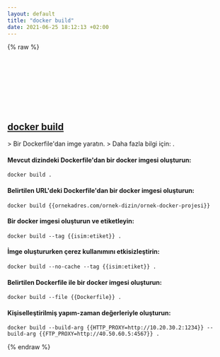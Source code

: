 ```yaml
---
layout: default
title: "docker build"
date: 2021-06-25 18:12:13 +02:00
---
```

{% raw %}
<h2 id="docker-build">
  <a href="/tr/common/docker-build.html">docker build</a> <a href="#docker-build"><svg class="icon">
    <use href="/assets/images/unicode_sprite.svg#link" />
  </svg></a>
</h2>
> Bir Dockerfile'dan imge yaratın.
> Daha fazla bilgi için: <https://docs.docker.com/engine/reference/commandline/build/>.

#### Mevcut dizindeki Dockerfile'dan bir docker imgesi oluşturun:
```shell
docker build .
```
#### Belirtilen URL'deki Dockerfile'dan bir docker imgesi oluşturun:
```shell
docker build {{ornekadres.com/ornek-dizin/ornek-docker-projesi}}
```
#### Bir docker imgesi oluşturun ve etiketleyin:
```shell
docker build --tag {{isim:etiket}} .
```
#### İmge oluştururken çerez kullanımını etkisizleştirin:
```shell
docker build --no-cache --tag {{isim:etiket}} .
```
#### Belirtilen Dockerfile ile bir docker imgesi oluşturun:
```shell
docker build --file {{Dockerfile}} .
```
#### Kişiselleştirilmiş yapım-zaman değerleriyle oluşturun:
```shell
docker build --build-arg {{HTTP_PROXY=http://10.20.30.2:1234}} --build-arg {{FTP_PROXY=http://40.50.60.5:4567}} .
```
{% endraw %}